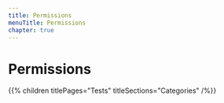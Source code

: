 ```yaml
---
title: Permissions
menuTitle: Permissions
chapter: true
---
```


# Permissions

{{% children titlePages="Tests" titleSections="Categories" /%}}